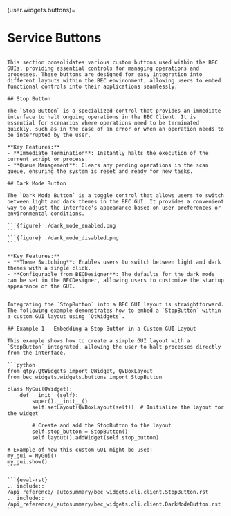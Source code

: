 (user.widgets.buttons)=

# Service Buttons

````{tab} Overview

This section consolidates various custom buttons used within the BEC GUIs, providing essential controls for managing operations and processes. These buttons are designed for easy integration into different layouts within the BEC environment, allowing users to embed functional controls into their applications seamlessly.

## Stop Button

The `Stop Button` is a specialized control that provides an immediate interface to halt ongoing operations in the BEC Client. It is essential for scenarios where operations need to be terminated quickly, such as in the case of an error or when an operation needs to be interrupted by the user.

**Key Features:**
- **Immediate Termination**: Instantly halts the execution of the current script or process.
- **Queue Management**: Clears any pending operations in the scan queue, ensuring the system is reset and ready for new tasks.

## Dark Mode Button

The `Dark Mode Button` is a toggle control that allows users to switch between light and dark themes in the BEC GUI. It provides a convenient way to adjust the interface's appearance based on user preferences or environmental conditions.

```{figure} ./dark_mode_enabled.png
```
```{figure} ./dark_mode_disabled.png
```

**Key Features:**
- **Theme Switching**: Enables users to switch between light and dark themes with a single click.
- **Configurable from BECDesigner**: The defaults for the dark mode can be set in the BECDesigner, allowing users to customize the startup appearance of the GUI.
````

````{tab} Examples

Integrating the `StopButton` into a BEC GUI layout is straightforward. The following example demonstrates how to embed a `StopButton` within a custom GUI layout using `QtWidgets`.

## Example 1 - Embedding a Stop Button in a Custom GUI Layout

This example shows how to create a simple GUI layout with a `StopButton` integrated, allowing the user to halt processes directly from the interface.

```python
from qtpy.QtWidgets import QWidget, QVBoxLayout
from bec_widgets.widgets.buttons import StopButton

class MyGui(QWidget):
    def __init__(self):
        super().__init__()
        self.setLayout(QVBoxLayout(self))  # Initialize the layout for the widget

        # Create and add the StopButton to the layout
        self.stop_button = StopButton()
        self.layout().addWidget(self.stop_button)

# Example of how this custom GUI might be used:
my_gui = MyGui()
my_gui.show()
```
````

````{tab} API
```{eval-rst} 
.. include:: /api_reference/_autosummary/bec_widgets.cli.client.StopButton.rst
.. include:: /api_reference/_autosummary/bec_widgets.cli.client.DarkModeButton.rst
```
````